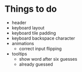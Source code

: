 # Things to do

- header
- keyboard layout
- keyboard tile padding
- keyboard backspace character
- animations
  - correct input flipping
- tooltips
  - show word after six guesses
  - already guessed
